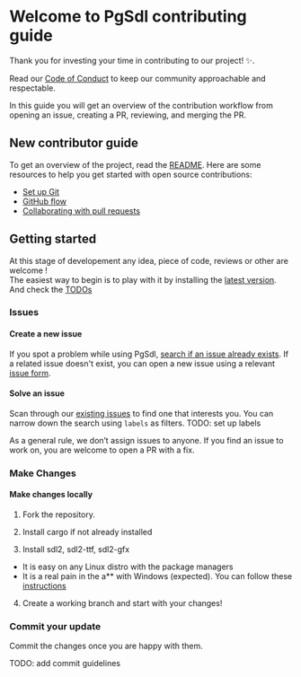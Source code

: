 # Welcome to PgSdl contributing guide

Thank you for investing your time in contributing to our project! :sparkles:.

Read our [Code of Conduct](./CODE_OF_CONDUCT.md) to keep our community approachable and respectable.

In this guide you will get an overview of the contribution workflow from opening an issue, creating a PR, reviewing, and
merging the PR.

## New contributor guide

To get an overview of the project, read the [README](README.md). Here are some resources to help you get started with
open source contributions:

- [Set up Git](https://docs.github.com/en/get-started/quickstart/set-up-git)
- [GitHub flow](https://docs.github.com/en/get-started/quickstart/github-flow)
- [Collaborating with pull requests](https://docs.github.com/en/github/collaborating-with-pull-requests)

## Getting started

At this stage of developement any idea, piece of code, reviews or other are welcome !
<br>
The easiest way to begin is to play with it by installing the [latest version](https://crates.io/crates/pg_sdl).
And check the [TODOs](./TODO.md)

<!-- Check to see what [types of contributions](/contributing/types-of-contributions.md) we accept before making changes. Some of them don't even require writing a single line of code :sparkles:. -->

### Issues

#### Create a new issue

If you spot a problem while using
PgSdl, [search if an issue already exists](https://docs.github.com/en/github/searching-for-information-on-github/searching-on-github/searching-issues-and-pull-requests#search-by-the-title-body-or-comments).
If a related issue doesn't exist, you can open a new issue using a
relevant [issue form](https://github.com/BendayLang/pg_sdl/issues/new/choose).

#### Solve an issue

Scan through our [existing issues](https://github.com/DynamicUI/pg_sdl/issues) to find one that interests you. You can
narrow down the search using `labels` as filters.
TODO: set up labels

<!-- See [Labels](/contributing/how-to-use-labels.md) for more information.  -->

As a general rule, we don’t assign issues to anyone. If you find an issue to work on, you are welcome to open a PR with
a fix.

### Make Changes

#### Make changes locally

1. Fork the repository.

2. Install cargo if not already installed

3. Install sdl2, sdl2-ttf, sdl2-gfx

- It is easy on any Linux distro with the package managers
- It is a real pain in the a** with Windows (expected). You can follow
  these [instructions](https://github.com/Rust-SDL2/rust-sdl2#windows-msvc)

4. Create a working branch and start with your changes!

### Commit your update

Commit the changes once you are happy with them.

TODO: add commit guidelines

[//]: # (Don't forget to [self-review]&#40;/contributing/self-review.md&#41; to speed up the review process:zap:.)

[//]: # ()

[//]: # (### Pull Request)

[//]: # ()

[//]: # (When you're finished with the changes, create a pull request.)

[//]: # ()

[//]: # (- Fill the "Ready for review" template so that we can review your PR. This template helps reviewers understand your changes as well as the purpose of your pull request.)

[//]: # (- Don't forget to [link PR to issue]&#40;https://docs.github.com/en/issues/tracking-your-work-with-issues/linking-a-pull-request-to-an-issue&#41; if you are solving one.)

[//]: # (- Enable the checkbox to [allow maintainer edits]&#40;https://docs.github.com/en/github/collaborating-with-issues-and-pull-requests/allowing-changes-to-a-pull-request-branch-created-from-a-fork&#41; so the branch can be updated for a merge.)

[//]: # (  Once you submit your PR, a Docs team member will review your proposal. We may ask questions or request additional information.)

[//]: # (- We may ask for changes to be made before a PR can be merged, either using [suggested changes]&#40;https://docs.github.com/en/github/collaborating-with-issues-and-pull-requests/incorporating-feedback-in-your-pull-request&#41; or pull request comments. You can apply suggested changes directly through the UI. You can make any other changes in your fork, then commit them to your branch.)

[//]: # (- As you update your PR and apply changes, mark each conversation as [resolved]&#40;https://docs.github.com/en/github/collaborating-with-issues-and-pull-requests/commenting-on-a-pull-request#resolving-conversations&#41;.)

[//]: # (- If you run into any merge issues, checkout this [git tutorial]&#40;https://github.com/skills/resolve-merge-conflicts&#41; to help you resolve merge conflicts and other issues.)

[//]: # ()

[//]: # (### Your PR is merged!)

[//]: # ()

[//]: # (Congratulations :tada::tada:)
